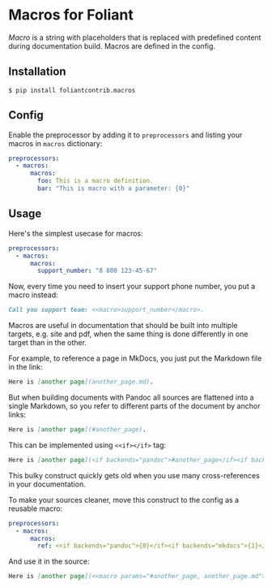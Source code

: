 # Macros for Foliant

*Macro* is a string with placeholders that is replaced with predefined content during documentation build. Macros are defined in the config.


## Installation

```shell
$ pip install foliantcontrib.macros
```


## Config

Enable the preprocessor by adding it to `preprocessors` and listing your macros in `macros` dictionary:

```yaml
preprocessors:
  - macros:
      macros:
        foo: This is a macro definition.
        bar: "This is macro with a parameter: {0}"
```


## Usage

Here's the simplest usecase for macros:

```yaml
preprocessors:
  - macros:
      macros:
        support_number: "8 800 123-45-67"
```

Now, every time you need to insert your support phone number, you put a macro instead:

```markdown
Call you support team: <<macro>support_number</macro>.
```

Macros are useful in documentation that should be built into multiple targets, e.g. site and pdf, when the same thing is done differently in one target than in the other.

For example, to reference a page in MkDocs, you just put the Markdown file in the link:

```markdown
Here is [another page](another_page.md).
```

But when building documents with Pandoc all sources are flattened into a single Markdown, so you refer to different parts of the document by anchor links:

```markdown
Here is [another page](#another_page).
```

This can be implemented using `<<if></if>` tag:

```markdown
Here is [another page](<if backends="pandoc">#another_page</if><if backends="mkdocs">another_page.md</if>).
```

This bulky construct quickly gets old when you use many cross-references in your documentation.

To make your sources cleaner, move this construct to the config as a reusable macro:

```yaml
preprocessors:
  - macros:
      macros:
        ref: <<if backends="pandoc">{0}</if><if backends="mkdocs">{1}</if>
```

And use it in the source:

```markdown
Here is [another page](<<macro params="#another_page, another_page.md">ref</macro>).
```
